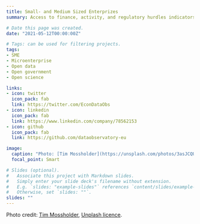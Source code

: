 ```yaml
---
title: Small- and Medium Sized Enterprizes
summary: Access to finance, activity, and regulatory hurdles indicators

# Date this page was created.
date: "2021-05-12T00:00:00Z"

# Tags: can be used for filtering projects.
tags: 
- SME
- Microenterprise
- Open data
- Open government
- Open science

links:
- icon: twitter
  icon_pack: fab
  link: https://twitter.com/EconDataObs
- icon: linkedin
  icon_pack: fab
  link: https://www.linkedin.com/company/78562153
- icon: github
  icon_pack: fab
  link: https://github.com/dataobservatory-eu

image:
  caption: "Photo: [Tim Mossholder](https://unsplash.com/photos/3asJCQUw9VA?utm_source=unsplash&utm_medium=referral&utm_content=creditShareLink)"
  focal_point: Smart

# Slides (optional).
#   Associate this project with Markdown slides.
#   Simply enter your slide deck's filename without extension.
#   E.g. `slides: "example-slides"` references `content/slides/example-slides.md`.
#   Otherwise, set `slides: ""`.
slides: ""
---
```



Photo credit: [Tim Mossholder](https://unsplash.com/photos/3asJCQUw9VA?utm_source=unsplash&utm_medium=referral&utm_content=creditShareLink), [Unplash licence](https://unsplash.com/license).

